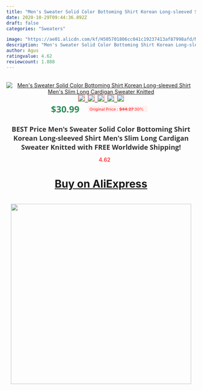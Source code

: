 ```yaml
---
title: "Men's Sweater Solid Color Bottoming Shirt Korean Long-sleeved Shirt Men's Slim Long Cardigan Sweater Knitted"
date: 2020-10-29T09:44:36.892Z
draft: false
categories: "Sweaters"

image: "https://ae01.alicdn.com/kf/H505701806cc041c19237413af87998afd/Men-s-Sweater-Solid-Color-Bottoming-Shirt-Korean-Long-sleeved-Shirt-Men-s-Slim-Long-Cardigan.png_220x220.png"
description: "Men's Sweater Solid Color Bottoming Shirt Korean Long-sleeved Shirt Men's Slim Long Cardigan Sweater Knitted"
author: Agus
ratingvalue: 4.62
reviewcount: 1.888
---
```

<br>
<div style="text-align: center;">
<a href="https://s.click.aliexpress.com/e/_9H6kGl" target="_blank" rel="nofollow noopener noreferrer"><img alt="Men's Sweater Solid Color Bottoming Shirt Korean Long-sleeved Shirt Men's Slim Long Cardigan Sweater Knitted" class="magnifier-image" src="https://ae01.alicdn.com/kf/H505701806cc041c19237413af87998afd/Men-s-Sweater-Solid-Color-Bottoming-Shirt-Korean-Long-sleeved-Shirt-Men-s-Slim-Long-Cardigan.png_220x220.png_640x640.jpg">
<br>
<img style="border:1px solid salmon" src="https://ae01.alicdn.com/kf/H505701806cc041c19237413af87998afd/Men-s-Sweater-Solid-Color-Bottoming-Shirt-Korean-Long-sleeved-Shirt-Men-s-Slim-Long-Cardigan.png_120x120.jpg">&nbsp;&nbsp;<img style="border:1px solid salmon" src="https://ae01.alicdn.com/kf/Hd4e2143bdf4e4b28ab6c6fbb1ede4bf7W/Men-s-Sweater-Solid-Color-Bottoming-Shirt-Korean-Long-sleeved-Shirt-Men-s-Slim-Long-Cardigan.jpg_120x120.jpg">&nbsp;&nbsp;<img style="border:1px solid salmon" src="https://ae01.alicdn.com/kf/H2013cc79ac6a4990ab9abcbc54457559f/Men-s-Sweater-Solid-Color-Bottoming-Shirt-Korean-Long-sleeved-Shirt-Men-s-Slim-Long-Cardigan.jpg_120x120.jpg">&nbsp;&nbsp;<img style="border:1px solid salmon" src="https://ae01.alicdn.com/kf/H2d2831def4fa4786ab470147ad8a0e8cO/Men-s-Sweater-Solid-Color-Bottoming-Shirt-Korean-Long-sleeved-Shirt-Men-s-Slim-Long-Cardigan.jpg_120x120.jpg">&nbsp;&nbsp;<img style="border:1px solid salmon" src="https://ae01.alicdn.com/kf/H83f24039f2a44dcaab9306d23966578dt/Men-s-Sweater-Solid-Color-Bottoming-Shirt-Korean-Long-sleeved-Shirt-Men-s-Slim-Long-Cardigan.jpg_120x120.jpg"></a></div><br0>
<div style="text-align: center;"><span style="background-color: white; border: 0px; box-sizing: border-box; color: seagreen; display: inline-block; font-family: &quot;open sans&quot; , &quot;arial&quot; , &quot;helvetica&quot; , sans-serif , &quot;heiti&quot;; font-size: 24px; font-stretch: inherit; font-weight: 700; line-height: inherit; margin: 0px 10px 0px 0px; padding: 0px; vertical-align: middle;">$30.99 </span>
<span style="background: rgb(255 , 241 , 241); border-radius: 3px; border: 0px; box-sizing: border-box; color: #ff4747; display: inline-block; font-family: inherit; font-size: 12px; font-stretch: inherit; font-style: inherit; font-variant: inherit; font-weight: 600; line-height: inherit; margin: 0px; padding: 2px 5px; transform: scale(0.9); vertical-align: middle;">Original Price : <b style="text-decoration: line-through;">$44.27 </b> 30%&nbsp;&nbsp;</span></div>
<h1 style="color: #333333; display: inline-block; font-family: &quot;open sans&quot; , &quot;arial&quot; , &quot;helvetica&quot; , sans-serif , &quot;heiti&quot;; font-size: 18px; font-stretch: inherit; font-weight: 700; text-align: center;">BEST Price Men's Sweater Solid Color Bottoming Shirt Korean Long-sleeved Shirt Men's Slim Long Cardigan Sweater Knitted with FREE Worldwide Shipping!</h1>
<div style="color: #ff4747; text-align: center;">
<img src="https://4.bp.blogspot.com/-M0ZcTcb-5uY/XleCXlxnR4I/AAAAAAAAAEc/OrjgMkXV1oMQFaCRZj5HQwOCBcu3w1FegCPcBGAYYCw/s1600/star.png" style="height: 15px;">&nbsp;<b>4.62</b></div>
<div class="button_cont" align="center"><a class="buynow_a" href="https://s.click.aliexpress.com/e/_9H6kGl" target="_blank" rel="nofollow noopener noreferrer"><H1>Buy on AliExpress</H1></a></div><br>
<div class="separator" style="clear: both; text-align: center;">
<img src="https://lh3.googleusercontent.com/-pTy5HemUv9M/XlePHvY0dAI/AAAAAAAAAE4/0nX5iRUoIWY8eMW9Dpxeirr157OZliDIgCLcBGAsYHQ/s1600/badge.gif" width="480">
</div>
